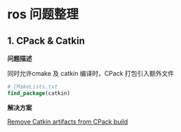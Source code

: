 # ros 问题整理

## 1. CPack & Catkin

**问题描述**

同时允许cmake 及 catkin 编译时，CPack 打包引入额外文件

```cmake
# CMakeLists.txt
find_package(catkin)
```

**解决方案**

[Remove Catkin artifacts from CPack build](https://stackoverflow.com/questions/50486421/remove-catkin-artifacts-from-cpack-build)